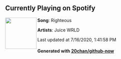 ## Currently Playing on Spotify

[<img align="left" width="100" src="https://i.scdn.co/image/ab67616d00001e02f09d6c6466f2c3cbc4271b28">](https://open.spotify.com/album/1R6vbGGXSEZZmTGn7ewwRL)

**Song**: Righteous

**Artists**: Juice WRLD

Last updated at 7/16/2020, 1:41:58 PM

#### Generated with [20chan/github-now](https://github.com/20chan/github-now)